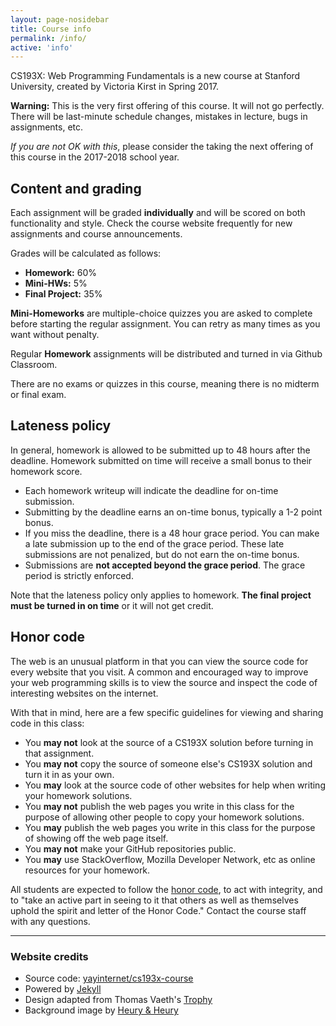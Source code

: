```yaml
---
layout: page-nosidebar
title: Course info
permalink: /info/
active: 'info'
---
```


CS193X: Web Programming Fundamentals is a new course at Stanford University, created by Victoria Kirst in Spring 2017.

**Warning:** This is the very first offering of this course. It will not go perfectly. There will be last-minute schedule changes, mistakes in lecture, bugs in assignments, etc.

_If you are not OK with this_, please consider the taking the next offering of this course in the 2017-2018 school year.

## Content and grading
Each assignment will be graded **individually** and will be scored on both functionality and style. Check the course website frequently for new assignments and course announcements.

Grades will be calculated as follows:
- **Homework:** 60%
- **Mini-HWs:** 5%
- **Final Project:** 35%

**Mini-Homeworks** are multiple-choice quizzes you are asked to complete before starting the regular assignment. You can retry as many times as you want without penalty.

Regular **Homework** assignments will be distributed and turned in via Github Classroom.

There are no exams or quizzes in this course, meaning there is no midterm or final exam.

## Lateness policy
In general, homework is allowed to be submitted up to 48 hours after the deadline. Homework submitted on time will receive a small bonus to their homework score.

- Each homework writeup will indicate the deadline for on-time submission.
- Submitting by the deadline earns an on-time bonus, typically a 1-2 point bonus.
- If you miss the deadline, there is a 48 hour grace period. You can make a late submission up to the end of the grace period. These late submissions are not penalized, but do not earn the on-time bonus.
- Submissions are **not accepted beyond the grace period**. The grace period is strictly enforced.

Note that the lateness policy only applies to homework. **The final project must be turned in on time** or it will not get credit.


## Honor code

The web is an unusual platform in that you can view the source code for every website that you visit. A common and encouraged way to improve your web programming skills is to view the source and inspect the code of interesting websites on the internet.

With that in mind, here are a few specific guidelines for viewing and sharing code in this class:

- You **may not** look at the source of a CS193X solution before turning in that assignment.
- You **may not** copy the source of someone else's CS193X solution and turn it in as your own.
- You **may** look at the source code of other websites for help when writing your homework solutions.
- You **may not** publish the web pages you write in this class for the purpose of allowing other people to copy your homework solutions.
- You **may** publish the web pages you write in this class for the purpose of showing off the web page itself.
- You **may not** make your GitHub repositories public.
- You **may** use StackOverflow, Mozilla Developer Network, etc as online resources for your homework.

All students are expected to follow the [honor code](https://ed.stanford.edu/academics/masters-handbook/honor-code), to act with integrity, and to "take an active part in seeing to it that others as well as themselves uphold the spirit and letter of the Honor Code." Contact the course staff with any questions.

---

### Website credits

- Source code: [yayinternet/cs193x-course](https://github.com/yayinternet/cs193x-course)
- Powered by [Jekyll](https://jekyllrb.com/)
- Design adapted from Thomas Vaeth's [Trophy](http://thomasvaeth.com/trophy/)
- Background image by [Heury & Heury](http://thepatternlibrary.com/#retro-furnish)
